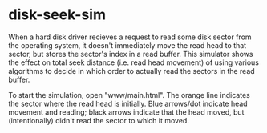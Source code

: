 # disk-seek-sim

When a hard disk driver recieves a request to read some disk sector from the operating system, it doesn't immediately move the read head to that sector, but stores the sector's index in a read buffer. This simulator shows the effect on total seek distance (i.e. read head movement) of using various algorithms to decide in which order to actually read the sectors in the read buffer.

To start the simulation, open "www/main.html". The orange line indicates the sector where the read head is initially. Blue arrows/dot indicate head movement and reading; black arrows indicate that the head moved, but (intentionally) didn't read the sector to which it moved.
